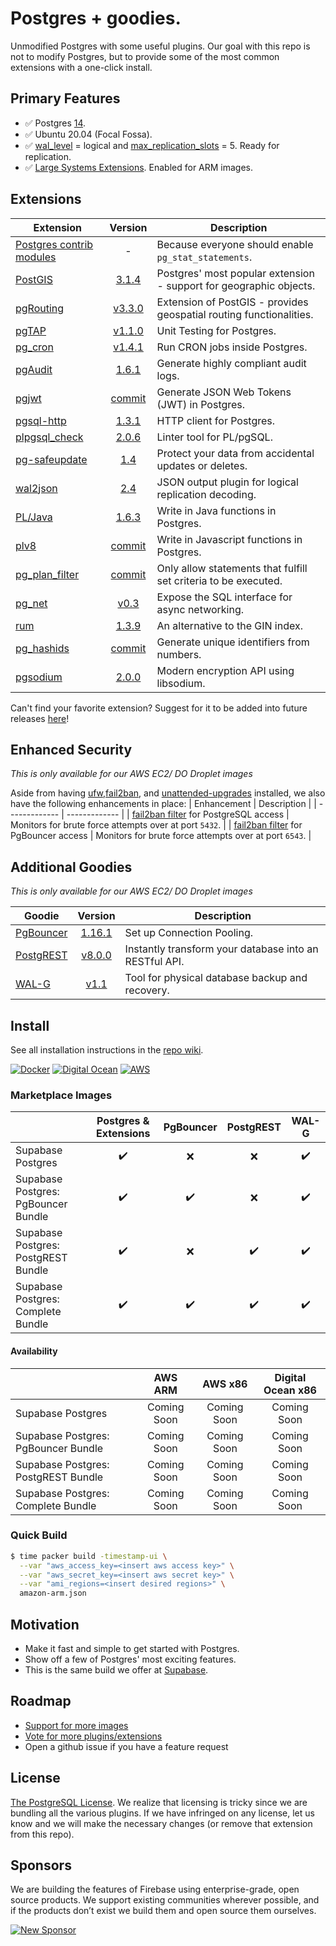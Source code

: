 # Postgres + goodies.

Unmodified Postgres with some useful plugins. Our goal with this repo is not to modify Postgres, but to provide some of the most common extensions with a one-click install.

## Primary Features
- ✅ Postgres [14](https://www.postgresql.org/about/news/postgresql-14-released-2318/).
- ✅ Ubuntu 20.04 (Focal Fossa).
- ✅ [wal_level](https://www.postgresql.org/docs/current/runtime-config-wal.html) = logical and [max_replication_slots](https://www.postgresql.org/docs/current/runtime-config-replication.html) = 5. Ready for replication.
- ✅ [Large Systems Extensions](https://github.com/aws/aws-graviton-getting-started#building-for-graviton-and-graviton2). Enabled for ARM images.

## Extensions 
| Extension | Version | Description |
| ------------- | :-------------: | ------------- |
| [Postgres contrib modules](https://www.postgresql.org/docs/current/contrib.html) | - | Because everyone should enable `pg_stat_statements`. |
| [PostGIS](https://postgis.net/) | [3.1.4](https://git.osgeo.org/gitea/postgis/postgis/raw/tag/3.1.4/NEWS) | Postgres' most popular extension - support for geographic objects. |
| [pgRouting](https://pgrouting.org/) | [v3.3.0](https://github.com/pgRouting/pgrouting/releases/tag/v3.3.0) | Extension of PostGIS - provides geospatial routing functionalities. |
| [pgTAP](https://pgtap.org/) | [v1.1.0](https://github.com/theory/pgtap/releases/tag/v1.1.0) | Unit Testing for Postgres. |
| [pg_cron](https://github.com/citusdata/pg_cron) | [v1.4.1](https://github.com/citusdata/pg_cron/releases/tag/v1.4.1) | Run CRON jobs inside Postgres. |
| [pgAudit](https://www.pgaudit.org/) | [1.6.1](https://github.com/pgaudit/pgaudit/releases/tag/1.6.1) | Generate highly compliant audit logs. |
| [pgjwt](https://github.com/michelp/pgjwt) | [commit](https://github.com/michelp/pgjwt/commit/9742dab1b2f297ad3811120db7b21451bca2d3c9) | Generate JSON Web Tokens (JWT) in Postgres. |
| [pgsql-http](https://github.com/pramsey/pgsql-http) | [1.3.1](https://github.com/pramsey/pgsql-http/releases/tag/v1.3.1) | HTTP client for Postgres. |
| [plpgsql_check](https://github.com/okbob/plpgsql_check) | [2.0.6](https://github.com/okbob/plpgsql_check/releases/tag/v2.0.6) | Linter tool for PL/pgSQL. |
| [pg-safeupdate](https://github.com/eradman/pg-safeupdate) | [1.4](https://github.com/eradman/pg-safeupdate/releases/tag/1.4) | Protect your data from accidental updates or deletes. |
| [wal2json](https://github.com/eulerto/wal2json) | [2.4](https://github.com/eulerto/wal2json/releases/tag/wal2json_2_4) | JSON output plugin for logical replication decoding. |
| [PL/Java](https://github.com/tada/pljava) | [1.6.3](https://github.com/tada/pljava/releases/tag/V1_6_3) | Write in Java functions in Postgres. |
| [plv8](https://github.com/plv8/plv8) | [commit](https://github.com/plv8/plv8/commit/3656177d384e3e02b74faa8e2931600f3690ab59) | Write in Javascript functions in Postgres. |
| [pg_plan_filter](https://github.com/pgexperts/pg_plan_filter) | [commit](https://github.com/pgexperts/pg_plan_filter/commit/5081a7b5cb890876e67d8e7486b6a64c38c9a492) | Only allow statements that fulfill set criteria to be executed. |
| [pg_net](https://github.com/supabase/pg_net) | [v0.3](https://github.com/supabase/pg_net/releases/tag/v0.3) | Expose the SQL interface for async networking. |
| [rum](https://github.com/postgrespro/rum) | [1.3.9](https://github.com/postgrespro/rum/releases/tag/1.3.9) | An alternative to the GIN index. |
| [pg_hashids](https://github.com/iCyberon/pg_hashids) | [commit](https://github.com/iCyberon/pg_hashids/commit/83398bcbb616aac2970f5e77d93a3200f0f28e74) | Generate unique identifiers from numbers. |
| [pgsodium](https://github.com/michelp/pgsodium) | [2.0.0](https://github.com/michelp/pgsodium/releases/tag/2.0.0) | Modern encryption API using libsodium. |


Can't find your favorite extension? Suggest for it to be added into future releases [here](https://github.com/supabase/supabase/discussions/679)!

## Enhanced Security
*This is only available for our AWS EC2/ DO Droplet images*

Aside from having [ufw](https://help.ubuntu.com/community/UFW),[fail2ban](https://www.fail2ban.org/wiki/index.php/Main_Page), and [unattended-upgrades](https://wiki.debian.org/UnattendedUpgrades) installed, we also have the following enhancements in place: 
| Enhancement | Description |
| ------------- | ------------- |
| [fail2ban filter](https://github.com/supabase/postgres/blob/develop/ansible/files/fail2ban_config/filter-postgresql.conf.j2) for PostgreSQL access | Monitors for brute force attempts over at port `5432`. |
| [fail2ban filter](https://github.com/supabase/postgres/blob/develop/ansible/files/fail2ban_config/filter-pgbouncer.conf.j2) for PgBouncer access | Monitors for brute force attempts over at port `6543`. |

## Additional Goodies
*This is only available for our AWS EC2/ DO Droplet images*

| Goodie | Version | Description |
| ------------- | :-------------: | ------------- |
| [PgBouncer](https://www.pgbouncer.org/) | [1.16.1](http://www.pgbouncer.org/changelog.html#pgbouncer-116x) | Set up Connection Pooling. |
| [PostgREST](https://postgrest.org/en/stable/) | [v8.0.0](https://github.com/PostgREST/postgrest/releases/tag/v8.0.0) | Instantly transform your database into an RESTful API. |
| [WAL-G](https://github.com/wal-g/wal-g#wal-g) | [v1.1](https://github.com/wal-g/wal-g/releases/tag/v1.1) | Tool for physical database backup and recovery. |

## Install

See all installation instructions in the [repo wiki](https://github.com/supabase/postgres/wiki).

[![Docker](https://github.com/supabase/postgres/blob/master/docs/img/docker.png)](https://github.com/supabase/postgres/wiki/Docker)
[![Digital Ocean](https://github.com/supabase/postgres/blob/master/docs/img/digital-ocean.png)](https://github.com/supabase/postgres/wiki/Digital-Ocean)
[![AWS](https://github.com/supabase/postgres/blob/master/docs/img/aws.png)](https://github.com/supabase/postgres/wiki/AWS-EC2)

### Marketplace Images
|   | Postgres & Extensions | PgBouncer | PostgREST | WAL-G |
|---|:---:|:---:|:---:|:---:|
| Supabase Postgres |  ✔️   | ❌    | ❌   |  ✔️   |
| Supabase Postgres: PgBouncer Bundle  |  ✔️   |  ✔️  | ❌    |   ✔️ |
| Supabase Postgres: PostgREST Bundle |  ✔️   |  ❌  |  ✔️   |   ✔️ |
| Supabase Postgres: Complete Bundle |  ✔️  |  ✔️   | ✔️   | ✔️   |

#### Availability
|   | AWS ARM | AWS x86 | Digital Ocean x86 |
|---|:---:|:---:|:---:|
| Supabase Postgres | Coming Soon | Coming Soon | Coming Soon |
| Supabase Postgres: PgBouncer Bundle  | Coming Soon | Coming Soon | Coming Soon |
| Supabase Postgres: PostgREST Bundle | Coming Soon | Coming Soon | Coming Soon |
| Supabase Postgres: Complete Bundle | Coming Soon | Coming Soon | Coming Soon |

### Quick Build

```bash
$ time packer build -timestamp-ui \
  --var "aws_access_key=<insert aws access key>" \
  --var "aws_secret_key=<insert aws secret key>" \
  --var "ami_regions=<insert desired regions>" \
  amazon-arm.json
```

## Motivation

- Make it fast and simple to get started with Postgres.
- Show off a few of Postgres' most exciting features.
- This is the same build we offer at [Supabase](https://supabase.io).

## Roadmap

- [Support for more images](https://github.com/supabase/postgres/issues/4)
- [Vote for more plugins/extensions](https://github.com/supabase/postgres/issues/5)
- Open a github issue if you have a feature request

## License

[The PostgreSQL License](https://opensource.org/licenses/postgresql). We realize that licensing is tricky since we are bundling all the various plugins. If we have infringed on any license, let us know and we will make the necessary changes (or remove that extension from this repo).

## Sponsors

We are building the features of Firebase using enterprise-grade, open source products. We support existing communities wherever possible, and if the products don’t exist we build them and open source them ourselves.

[![New Sponsor](https://user-images.githubusercontent.com/10214025/90518111-e74bbb00-e198-11ea-8f88-c9e3c1aa4b5b.png)](https://github.com/sponsors/supabase)
